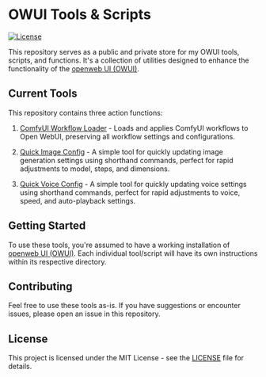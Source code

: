 # OWUI Tools & Scripts

[![License](https://img.shields.io/badge/License-MIT-blue.svg)](https://opensource.org/licenses/MIT)

This repository serves as a public and private store for my OWUI tools, scripts, and functions. It's a collection of utilities designed to enhance the functionality of the [openweb UI (OWUI)](https://github.com/open-webui/open-webui).

## Current Tools

This repository contains three action functions:

1. [ComfyUI Workflow Loader](functions/actions/comfy-workflow-loader/README.md) - Loads and applies ComfyUI workflows to Open WebUI, preserving all workflow settings and configurations.

2. [Quick Image Config](functions/actions/quick-image-conf/README.md) - A simple tool for quickly updating image generation settings using shorthand commands, perfect for rapid adjustments to model, steps, and dimensions.

3. [Quick Voice Config](functions/actions/quick-voice-conf/README.md) - A simple tool for quickly updating voice settings using shorthand commands, perfect for rapid adjustments to voice, speed, and auto-playback settings.

## Getting Started

To use these tools, you're assumed to have a working installation of [openweb UI (OWUI)](https://github.com/open-webui/open-webui). Each individual tool/script will have its own instructions within its respective directory.

## Contributing

Feel free to use these tools as-is. If you have suggestions or encounter issues, please open an issue in this repository.

## License

This project is licensed under the MIT License - see the [LICENSE](LICENSE) file for details.

